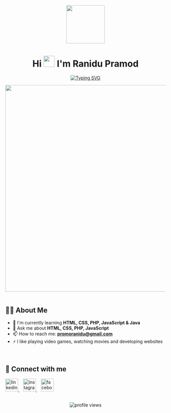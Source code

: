 <div align="center">
  <img src="https://user-images.githubusercontent.com/74038190/229223156-0cbdaba9-3128-4d8e-8719-b6b4cf741b67.gif" width="120px">
  
  # Hi <img src="https://media.giphy.com/media/hvRJCLFzcasrR4ia7z/giphy.gif" width="35px"> I'm Ranidu Pramod
  
  [![Typing SVG](https://readme-typing-svg.herokuapp.com?font=Poppins&color=cyan&size=25&center=true&vCenter=true&width=600&height=100&lines=A+passionate+WebSite+Designer...;I'm+from+SriLanka)](https://git.io/typing-svg)
  
  <img src="https://github.com/VishvaAloka/VishvaAloka/assets/144552160/fac3bb08-731f-4725-bcd0-7d2540aa18df" width="650px">
</div>

<br>

## 👨‍💻 About Me

- 🌱 I'm currently learning **HTML, CSS, PHP, JavaScript & Java**
- 💬 Ask me about **HTML, CSS, PHP, JavaScript**
- 📫 How to reach me: **promoranidu@gmail.com**
- ⚡ I like playing video games, watching movies and developing websites

<br>

## 🔗 Connect with me

<p align="left">
  <a href="https://linkedin.com/in/Ranidu Promod" target="[_blank](https://www.linkedin.com/in/ranindu-pramod/)">
    <img src="https://raw.githubusercontent.com/rahuldkjain/github-profile-readme-generator/master/src/images/icons/Social/linked-in-alt.svg" alt="linkedin" height="40" width="40" />
  </a>
  &nbsp;&nbsp;
  <a href="https://instagram.com/promoranidu" target="_blank">
    <img src="https://raw.githubusercontent.com/rahuldkjain/github-profile-readme-generator/master/src/images/icons/Social/instagram.svg" alt="instagram" height="40" width="40" />
  </a>
  &nbsp;&nbsp;
  <a href="https://www.facebook.com/c/Ranidu Promod" target="_blank">
    <img src="https://raw.githubusercontent.com/rahuldkjain/github-profile-readme-generator/master/src/images/icons/Social/facebook.svg" alt="facebook" height="40" width="40" />
  </a>
</p>

<br>

<div align="center">
  <img src="https://komarev.com/ghpvc/?username=YourGitHubUsername&label=Profile%20views&color=0e75b6&style=flat-square" alt="profile views">
</div>
